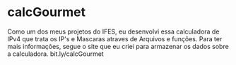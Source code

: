 # calcGourmet
Como um dos meus projetos do IFES, eu desenvolvi essa calculadora de IPv4 que trata 
os IP's e Mascaras atraves de Arquivos e funções.
Para ter mais informações, segue o site que eu criei para armazenar os dados sobre a calculadora.
bit.ly/calcGourmet
